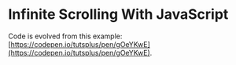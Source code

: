 # Infinite Scrolling With JavaScript

Code is evolved from this example: 
[https://codepen.io/tutsplus/pen/gOeYKwE](https://codepen.io/tutsplus/pen/gOeYKwE).

